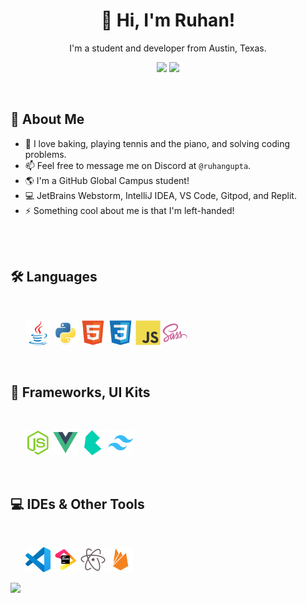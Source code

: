 <!--Are you looking at my README code? Hmm...-->
<div align="center">
  <h1>👋 Hi, I'm Ruhan!</h1>
  <p>I'm a student and developer from Austin, Texas.<p>
  <img src="http://github-profile-summary-cards.vercel.app/api/cards/profile-details?username=IMGROOT2&theme=transparent">
  <img src="http://github-profile-summary-cards.vercel.app/api/cards/stats?username=IMGROOT2&theme=transparent">
</div>
<br>
<h2>🙌 About Me</h2>
<ul>
<li> 👀 I love baking, playing tennis and the piano, and solving coding problems. </li>
<li> 📫 Feel free to message me on Discord at <code>@ruhangupta</code>. </li>
<li> 🌎 I'm a GitHub Global Campus student! </li>
<li> 💻 JetBrains Webstorm, IntelliJ IDEA, VS Code, Gitpod, and Replit. </li>
<li> ⚡ Something cool about me is that I'm left-handed! </li>
</ul>

<br>
<br>
<h2>🛠️ Languages</h2>
<br>
<ul> <!--- I know this isn't a list, but I need to align these icons --->
<img src="https://github.com/devicons/devicon/blob/master/icons/java/java-original.svg" height=40>
<img src="https://github.com/devicons/devicon/blob/master/icons/python/python-original.svg" height=40> 
<img src="https://github.com/devicons/devicon/blob/master/icons/html5/html5-original.svg" height=40> 
<img src="https://github.com/devicons/devicon/blob/master/icons/css3/css3-original.svg" height=40>
<img src="https://github.com/devicons/devicon/blob/master/icons/javascript/javascript-original.svg" height=40>
<img src="https://github.com/devicons/devicon/blob/master/icons/sass/sass-original.svg" height=40>
</ul>
<br>
<h2>🎨 Frameworks, UI Kits</h2>
<br>
<ul>
<img src="https://github.com/devicons/devicon/blob/master/icons/nodejs/nodejs-original.svg" height=40> 
<img src="https://github.com/devicons/devicon/blob/master/icons/vuejs/vuejs-original.svg" height=40>
<img src="https://github.com/devicons/devicon/blob/master/icons/bulma/bulma-plain.svg" height=40>
<img src="https://github.com/devicons/devicon/blob/master/icons/tailwindcss/tailwindcss-plain.svg" height=40>
</ul>
<br>
<h2>💻 IDEs & Other Tools</h2>
<br>
<ul>
<img src="https://github.com/devicons/devicon/blob/master/icons/vscode/vscode-original.svg" height=40>
<img src="https://github.com/devicons/devicon/blob/master/icons/jetbrains/jetbrains-original.svg" height=40>
<img src="https://github.com/devicons/devicon/blob/master/icons/atom/atom-original.svg" height=40>
<img src="https://github.com/devicons/devicon/blob/master/icons/firebase/firebase-plain.svg" height=40>
</ul>


<img src="https://hit.yhype.me/github/profile?user_id=116324098">
